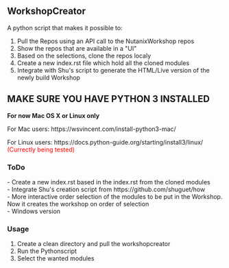 <h2>WorkshopCreator</H2>
A python script that makes it possible to:

1. Pull the Repos using an API call to the NutanixWorkshop repos
2. Show the repos that are available in a "UI"
3. Based on the selections, clone the repos localy
4. Create a new index.rst file which hold all the cloned modules
5. Integrate with Shu's script to generate the HTML/Live version of the newly build Workshop

<H2 color="RED">MAKE SURE YOU HAVE PYTHON 3 INSTALLED</H2>
<b>For now Mac OS X or Linux only</b>
<p>For Mac users: https://wsvincent.com/install-python3-mac/</p>
<p>For Linux users: https://docs.python-guide.org/starting/install3/linux/ <font color="red">(Currectly being tested)</font></p>



<h3>ToDo</h3>
- Create a new index.rst based in the index.rst from the cloned modules<br>
- Integrate Shu's creation script from https://github.com/shuguet/how<br>
- More interactive order selection of the modules to be put in the Workshop. Now it creates the workshop on order of selection<br>
- Windows version<br>

<h3>Usage</h3>

1. Create a clean directory and pull the workshopcreator
2. Run the Pythonscript
3. Select the wanted modules

